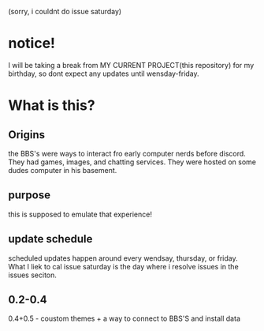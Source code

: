 (sorry, i couldnt do issue saturday)
# notice!
I will be taking a break from MY CURRENT PROJECT(this repository)  for  my birthday, so dont expect any updates until wensday-friday.
# What is this?
## Origins
the BBS's were ways to interact fro early computer nerds before discord. They had games, images, and chatting services.
They were hosted on some dudes computer in his basement.
## purpose
this is supposed to emulate that experience!

## update schedule
scheduled updates happen around every wendsay, thursday, or friday. 
What I liek to cal issue saturday is the day where i resolve issues in the issues seciton.

## 0.2-0.4
0.4+0.5 - coustom themes + a way to connect to BBS'S and install data
